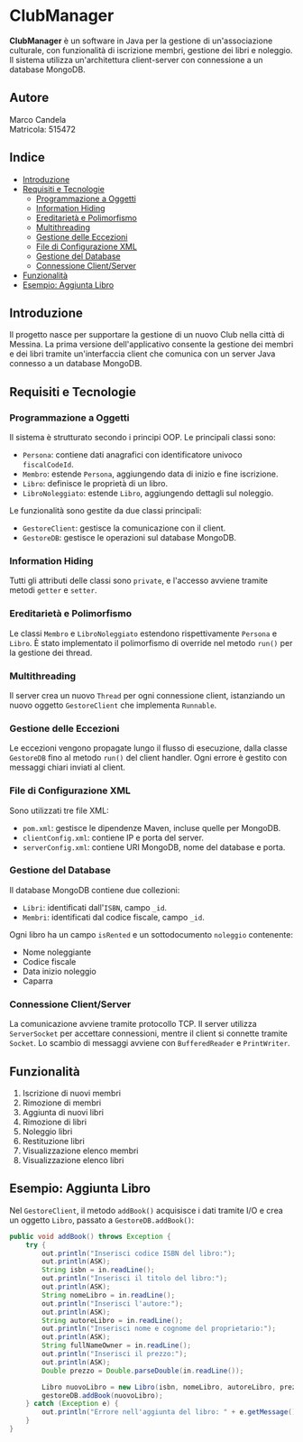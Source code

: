 # ClubManager

**ClubManager** è un software in Java per la gestione di un'associazione culturale, con funzionalità di iscrizione membri, gestione dei libri e noleggio. Il sistema utilizza un'architettura client-server con connessione a un database MongoDB.

## Autore

Marco Candela  
Matricola: 515472

## Indice

- [Introduzione](#introduzione)
- [Requisiti e Tecnologie](#requisiti-e-tecnologie)
  - [Programmazione a Oggetti](#programmazione-a-oggetti)
  - [Information Hiding](#information-hiding)
  - [Ereditarietà e Polimorfismo](#ereditarietà-e-polimorfismo)
  - [Multithreading](#multithreading)
  - [Gestione delle Eccezioni](#gestione-delle-eccezioni)
  - [File di Configurazione XML](#file-di-configurazione-xml)
  - [Gestione del Database](#gestione-del-database)
  - [Connessione Client/Server](#connessione-clientserver)
- [Funzionalità](#funzionalità)
- [Esempio: Aggiunta Libro](#esempio-aggiunta-libro)

## Introduzione

Il progetto nasce per supportare la gestione di un nuovo Club nella città di Messina. La prima versione dell'applicativo consente la gestione dei membri e dei libri tramite un'interfaccia client che comunica con un server Java connesso a un database MongoDB.

## Requisiti e Tecnologie

### Programmazione a Oggetti

Il sistema è strutturato secondo i principi OOP. Le principali classi sono:

- `Persona`: contiene dati anagrafici con identificatore univoco `fiscalCodeId`.
- `Membro`: estende `Persona`, aggiungendo data di inizio e fine iscrizione.
- `Libro`: definisce le proprietà di un libro.
- `LibroNoleggiato`: estende `Libro`, aggiungendo dettagli sul noleggio.

Le funzionalità sono gestite da due classi principali:

- `GestoreClient`: gestisce la comunicazione con il client.
- `GestoreDB`: gestisce le operazioni sul database MongoDB.

### Information Hiding

Tutti gli attributi delle classi sono `private`, e l'accesso avviene tramite metodi `getter` e `setter`.

### Ereditarietà e Polimorfismo

Le classi `Membro` e `LibroNoleggiato` estendono rispettivamente `Persona` e `Libro`. È stato implementato il polimorfismo di override nel metodo `run()` per la gestione dei thread.

### Multithreading

Il server crea un nuovo `Thread` per ogni connessione client, istanziando un nuovo oggetto `GestoreClient` che implementa `Runnable`.

### Gestione delle Eccezioni

Le eccezioni vengono propagate lungo il flusso di esecuzione, dalla classe `GestoreDB` fino al metodo `run()` del client handler. Ogni errore è gestito con messaggi chiari inviati al client.

### File di Configurazione XML

Sono utilizzati tre file XML:

- `pom.xml`: gestisce le dipendenze Maven, incluse quelle per MongoDB.
- `clientConfig.xml`: contiene IP e porta del server.
- `serverConfig.xml`: contiene URI MongoDB, nome del database e porta.

### Gestione del Database

Il database MongoDB contiene due collezioni:

- `Libri`: identificati dall'`ISBN`, campo `_id`.
- `Membri`: identificati dal codice fiscale, campo `_id`.

Ogni libro ha un campo `isRented` e un sottodocumento `noleggio` contenente:
- Nome noleggiante
- Codice fiscale
- Data inizio noleggio
- Caparra

### Connessione Client/Server

La comunicazione avviene tramite protocollo TCP. Il server utilizza `ServerSocket` per accettare connessioni, mentre il client si connette tramite `Socket`. Lo scambio di messaggi avviene con `BufferedReader` e `PrintWriter`.

## Funzionalità

1. Iscrizione di nuovi membri
2. Rimozione di membri
3. Aggiunta di nuovi libri
4. Rimozione di libri
5. Noleggio libri
6. Restituzione libri
7. Visualizzazione elenco membri
8. Visualizzazione elenco libri

## Esempio: Aggiunta Libro

Nel `GestoreClient`, il metodo `addBook()` acquisisce i dati tramite I/O e crea un oggetto `Libro`, passato a `GestoreDB.addBook()`:

```java
public void addBook() throws Exception {
    try {
        out.println("Inserisci codice ISBN del libro:");
        out.println(ASK);
        String isbn = in.readLine();
        out.println("Inserisci il titolo del libro:");
        out.println(ASK);
        String nomeLibro = in.readLine();
        out.println("Inserisci l'autore:");
        out.println(ASK);
        String autoreLibro = in.readLine();
        out.println("Inserisci nome e cognome del proprietario:");
        out.println(ASK);
        String fullNameOwner = in.readLine();
        out.println("Inserisci il prezzo:");
        out.println(ASK);
        Double prezzo = Double.parseDouble(in.readLine());

        Libro nuovoLibro = new Libro(isbn, nomeLibro, autoreLibro, prezzo, fullNameOwner);
        gestoreDB.addBook(nuovoLibro);
    } catch (Exception e) {
        out.println("Errore nell'aggiunta del libro: " + e.getMessage());
    }
}
